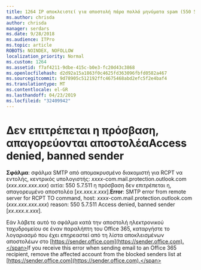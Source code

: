 ```yaml
---
title: 1264 IP αποκλειστεί για αποστολή πάρα πολλά μηνύματα spam (550 5.7.51)
ms.author: chrisda
author: chrisda
manager: serdars
ms.date: 9/28/2018
ms.audience: ITPro
ms.topic: article
ROBOTS: NOINDEX, NOFOLLOW
localization_priority: Normal
ms.custom: 1264
ms.assetid: f7af4211-9dbe-415c-b0e3-fc20d43c3868
ms.openlocfilehash: d2d92a15a1863f0c4625fd363096fbfd0582a467
ms.sourcegitcommit: 9d78905c512192ffc4675468abd2efc5f2e4baf4
ms.translationtype: MT
ms.contentlocale: el-GR
ms.lasthandoff: 04/23/2019
ms.locfileid: "32409942"
---
```

# <a name="access-denied-banned-sender"></a><span data-ttu-id="164f9-102">Δεν επιτρέπεται η πρόσβαση, απαγορεύονται αποστολέα</span><span class="sxs-lookup"><span data-stu-id="164f9-102">Access denied, banned sender</span></span>

 <span data-ttu-id="164f9-103">**Σφάλμα**: σφάλμα SMTP από απομακρυσμένο διακομιστή για RCPT να εντολής, κεντρικός υπολογιστής: *xxxx*-com.mail.protection.outlook.com (*xxx.xxx.xxx.xxx*) αιτία: 550 5.7.511 η πρόσβαση δεν επιτρέπεται η, απαγορευμένο αποστολέα [*xx.xxx.x.xxx*].</span><span class="sxs-lookup"><span data-stu-id="164f9-103">**Error**: SMTP error from remote server for RCPT TO command, host: *xxxx*-com.mail.protection.outlook.com (*xxx.xxx.xxx.xxx*) reason: 550 5.7.511 Access denied, banned sender [*xx.xxx.x.xxx*].</span></span> 

<span data-ttu-id="164f9-104">Εάν λάβετε αυτό το σφάλμα κατά την αποστολή ηλεκτρονικού ταχυδρομείου σε έναν παραλήπτη του Office 365, καταργήστε το λογαριασμό που έχει επηρεαστεί από τη λίστα αποκλεισμένων αποστολέων στο [https://sender.office.com](https://sender.office.com).</span><span class="sxs-lookup"><span data-stu-id="164f9-104">If you receive this error when sending email to an Office 365 recipient, remove the affected account from the blocked senders list at [https://sender.office.com](https://sender.office.com).</span></span>
